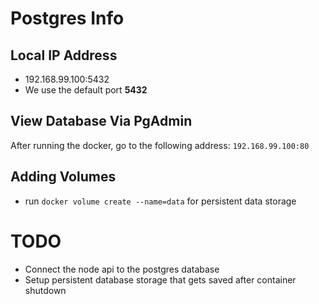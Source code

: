 # Postgres Info
## Local IP Address
  - 192.168.99.100:5432
  - We use the default port **5432**

## View Database Via PgAdmin
  After running the docker, go to the following address:
  `192.168.99.100:80`

## Adding Volumes
  - run `docker volume create --name=data` for persistent data storage

# TODO
  - Connect the node api to the postgres database
  - Setup persistent database storage that gets saved after container shutdown

